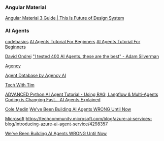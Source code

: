 ### Angular Material

[Angular Material 3 Guide | This Is Future of Design System](https://www.youtube.com/watch?v=MGnLrim_WnM&t=1026s)

### AI Agents

[codebasics]()
[AI Agents Tutorial For Beginners](https://www.youtube.com/watch?v=EUey9L9sgzE)
[AI Agents Tutorial For Beginners](https://www.youtube.com/watch?v=EUey9L9sgzE&t=4s)

[David Ondrej]()
["I tested 400 AI Agents, these are the best" - Adam Silverman](https://www.youtube.com/watch?v=z4QsBsO3SS0&t=1098s)

[Agency](https://www.agen.cy/)

[Agent Database by Agency AI](https://docs.google.com/spreadsheets/d/1VnOv_C0v_FgDeKuQBaGuMNsWgoWOpLkGbE_XS_2Vb3Q/edit?gid=0#gid=0)

[Tech With Tim](https://www.youtube.com/@TechWithTim)

[ADVANCED Python AI Agent Tutorial - Using RAG, Langflow & Multi-Agents](https://www.youtube.com/watch?v=QmUsG_3wHPg&t=22s)
[Coding is Changing Fast... AI Agents Explained](https://www.youtube.com/watch?v=IpktEXs4wFU)

[Cole Medin]()
[We've Been Building AI Agents WRONG Until Now](https://www.youtube.com/watch?v=pC17ge_2n0Q&t=1s)

[Microsoft]()
https://techcommunity.microsoft.com/blog/azure-ai-services-blog/introducing-azure-ai-agent-service/4298357

[We've Been Building AI Agents WRONG Until Now](https://www.youtube.com/watch?v=pC17ge_2n0Q)
